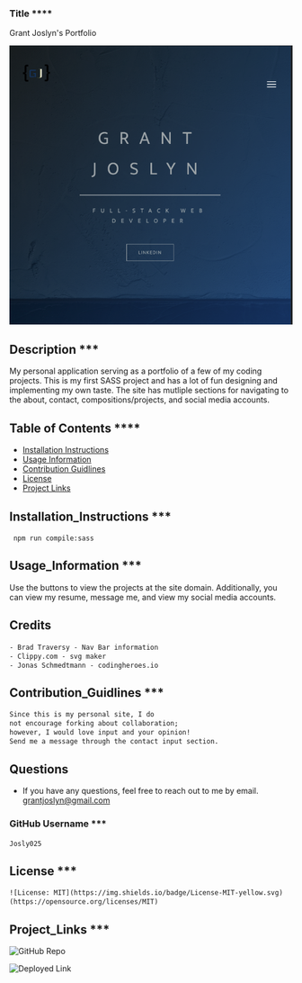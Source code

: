 ### Title \*\*\*\*

Grant Joslyn's Portfolio

![GitHub_Finder](./images/grant_portfolio.png)

## Description \*\*\*

My personal application serving as a portfolio of
a few of my coding projects. This is my first SASS project
and has a lot of fun designing and implementing my own taste.
The site has mutliple sections for navigating to the about, contact,
compositions/projects, and social media accounts.

## Table of Contents \*\*\*\*

- [Installation Instructions](##Installation_Instructions)
- [Usage Information](##Usage_Information)
- [Contribution Guidlines](##Contribution_Guidlines)
- [License](##License)
- [Project Links](##Project_Links)

## Installation_Instructions \*\*\*

     npm run compile:sass

## Usage_Information \*\*\*

Use the buttons to view the projects at
the site domain. Additionally, you can view my resume, message me,
and view my social media accounts.

## Credits

    - Brad Traversy - Nav Bar information
    - Clippy.com - svg maker
    - Jonas Schmedtmann - codingheroes.io

## Contribution_Guidlines \*\*\*

    Since this is my personal site, I do
    not encourage forking about collaboration;
    however, I would love input and your opinion!
    Send me a message through the contact input section.

## Questions

- If you have any questions, feel free to reach out to me by email.
  grantjoslyn@gmail.com

### GitHub Username \*\*\*

    Josly025

## License \*\*\*

    ![License: MIT](https://img.shields.io/badge/License-MIT-yellow.svg)(https://opensource.org/licenses/MIT)

## Project_Links \*\*\*

![GitHub Repo](https://github.com/Josly025/grant_portfolio_2.io.git)

![Deployed Link](https://grant-joslyn.com/)
